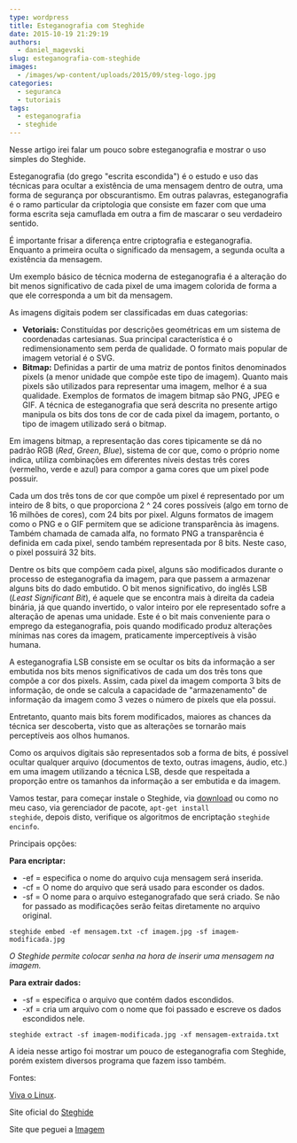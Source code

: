 ```yaml
---
type: wordpress
title: Esteganografia com Steghide
date: 2015-10-19 21:29:19
authors:
  - daniel_magevski
slug: esteganografia-com-steghide
images:
  - /images/wp-content/uploads/2015/09/steg-logo.jpg
categories:
  - seguranca
  - tutoriais
tags:
  - esteganografia
  - steghide
---
```


Nesse artigo irei falar um pouco sobre esteganografia e mostrar o uso simples do Steghide.

Esteganografia (do grego "escrita escondida") é o estudo e uso das técnicas para ocultar a existência de uma mensagem dentro de outra, uma forma de segurança por obscurantismo. Em outras palavras, esteganografia é o ramo particular da criptologia que consiste em fazer com que uma forma escrita seja camuflada em outra a fim de mascarar o seu verdadeiro sentido.

<!--more-->

É importante frisar a diferença entre criptografia e esteganografia. Enquanto a primeira oculta o significado da mensagem, a segunda oculta a existência da mensagem.

Um exemplo básico de técnica moderna de esteganografia é a alteração do bit menos significativo de cada pixel de uma imagem colorida de forma a que ele corresponda a um bit da mensagem.

As imagens digitais podem ser classificadas em duas categorias:
<ul>
	<li><strong>Vetoriais:</strong> Constituídas por descrições geométricas em um sistema de coordenadas cartesianas. Sua principal característica é o redimensionamento sem perda de qualidade. O formato mais popular de imagem vetorial é o SVG.</li>
	<li><strong>Bitmap:</strong> Definidas a partir de uma matriz de pontos finitos denominados pixels (a menor unidade que compõe este tipo de imagem). Quanto mais pixels são utilizados para representar uma imagem, melhor é a sua qualidade. Exemplos de formatos de imagem bitmap são PNG, JPEG e GIF. A técnica de esteganografia que será descrita no presente artigo manipula os bits dos tons de cor de cada pixel da imagem, portanto, o tipo de imagem utilizado será o bitmap.</li>
</ul>
Em imagens bitmap, a representação das cores tipicamente se dá no padrão RGB (<em>Red</em>, <em>Green</em>, <em>Blue</em>), sistema de cor que, como o próprio nome indica, utiliza combinações em diferentes níveis destas três cores (vermelho, verde e azul) para compor a gama cores que um pixel pode possuir.

Cada um dos três tons de cor que compõe um pixel é representado por um inteiro de 8 bits, o que proporciona 2 ^ 24 cores possíveis (algo em torno de 16 milhões de cores), com 24 bits por pixel. Alguns formatos de imagem como o PNG e o GIF permitem que se adicione transparência às imagens. Também chamada de camada alfa, no formato PNG a transparência é definida em cada pixel, sendo também representada por 8 bits. Neste caso, o pixel possuirá 32 bits.

Dentre os bits que compõem cada pixel, alguns são modificados durante o processo de esteganografia da imagem, para que passem a armazenar alguns bits do dado embutido. O bit menos significativo, do inglês LSB (<em>Least Significant Bit</em>), é aquele que se encontra mais à direita da cadeia binária, já que quando invertido, o valor inteiro por ele representado sofre a alteração de apenas uma unidade. Este é o bit mais conveniente para o emprego da esteganografia, pois quando modificado produz alterações mínimas nas cores da imagem, praticamente imperceptíveis à visão humana.

A esteganografia LSB consiste em se ocultar os bits da informação a ser embutida nos bits menos significativos de cada um dos três tons que compõe a cor dos pixels. Assim, cada pixel da imagem comporta 3 bits de informação, de onde se calcula a capacidade de "armazenamento" de informação da imagem como 3 vezes o número de pixels que ela possui.

Entretanto, quanto mais bits forem modificados, maiores as chances da técnica ser descoberta, visto que as alterações se tornarão mais perceptíveis aos olhos humanos.

Como os arquivos digitais são representados sob a forma de bits, é possível ocultar qualquer arquivo (documentos de texto, outras imagens, áudio, etc.) em uma imagem utilizando a técnica LSB, desde que respeitada a proporção entre os tamanhos da informação a ser embutida e da imagem.

Vamos testar, para começar instale o Steghide, via <a href="http://steghide.sourceforge.net/download.php" target="_blank">download</a> ou como no meu caso, via gerenciador de pacote, <code>apt-get install steghide</code>, depois disto, verifique os algoritmos de encriptação <code>steghide encinfo</code>.

Principais opções:

<strong>Para encriptar:</strong>
<ul>
	<li>-ef = especifica o nome do arquivo cuja mensagem será inserida.</li>
	<li>-cf = O nome do arquivo que será usado para esconder os dados.</li>
	<li>-sf = O nome para o arquivo esteganografado que será criado. Se não for passado as modificações serão feitas diretamente no arquivo original.</li>
</ul>
<code>steghide embed -ef mensagem.txt -cf imagem.jpg -sf imagem-modificada.jpg</code>

<em>O Steghide permite colocar senha na hora de inserir uma mensagem na imagem.</em>

<strong>Para extrair dados:</strong>
<ul>
	<li>-sf = especifica o arquivo que contém dados escondidos.</li>
	<li>-xf = cria um arquivo com o nome que foi passado e escreve os dados escondidos nele.</li>
</ul>
<code>steghide extract -sf imagem-modificada.jpg -xf mensagem-extraida.txt</code>

A ideia nesse artigo foi mostrar um pouco de esteganografia com Steghide, porém existem diversos programa que fazem isso também.

Fontes:

<a href="http://www.vivaolinux.com.br/artigo/Esteganografia-e-Esteganalise-transmissao-e-deteccao-de-informacoes-ocultas-em-imagens-digitais" target="_blank">Viva o Linux</a>.

Site oficial do <a href="http://steghide.sourceforge.net/" target="_blank">Steghide</a>

Site que peguei a <a href="http://www.hackersonlineclub.com/" target="_blank">Imagem</a>
